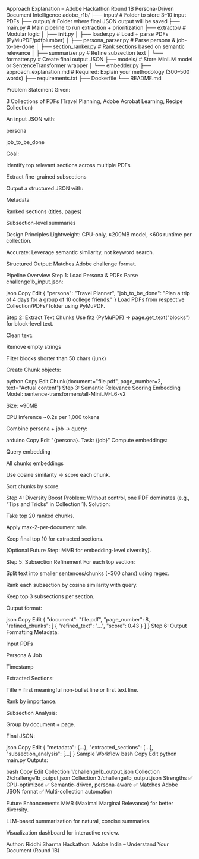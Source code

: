Approach Explanation – Adobe Hackathon Round 1B
Persona-Driven Document Intelligence
adobe_r1b/
├── input/                      # Folder to store 3–10 input PDFs
├── output/                     # Folder where final JSON output will be saved
├── main.py                     # Main pipeline to run extraction + prioritization
├── extractor/                  # Modular logic
│   ├── __init__.py
│   ├── loader.py               # Load + parse PDFs (PyMuPDF/pdfplumber)
│   ├── persona_parser.py       # Parse persona & job-to-be-done
│   ├── section_ranker.py       # Rank sections based on semantic relevance
│   ├── summarizer.py           # Refine subsection text
│   └── formatter.py            # Create final output JSON
├── models/                     # Store MiniLM model or SentenceTransformer wrapper
│   └── embedder.py
├── approach_explanation.md     # Required: Explain your methodology (300–500 words)
├── requirements.txt
├── Dockerfile
└── README.md

Problem Statement
Given:

3 Collections of PDFs (Travel Planning, Adobe Acrobat Learning, Recipe Collection)

An input JSON with:

persona

job_to_be_done

Goal:

Identify top relevant sections across multiple PDFs

Extract fine-grained subsections

Output a structured JSON with:

Metadata

Ranked sections (titles, pages)

Subsection-level summaries

Design Principles
Lightweight: CPU-only, ≤200MB model, <60s runtime per collection.

Accurate: Leverage semantic similarity, not keyword search.

Structured Output: Matches Adobe challenge format.

Pipeline Overview
Step 1: Load Persona & PDFs
Parse challenge1b_input.json:

json
Copy
Edit
{
  "persona": "Travel Planner",
  "job_to_be_done": "Plan a trip of 4 days for a group of 10 college friends."
}
Load PDFs from respective Collection/PDFs/ folder using PyMuPDF.

Step 2: Extract Text Chunks
Use fitz (PyMuPDF) → page.get_text("blocks") for block-level text.

Clean text:

Remove empty strings

Filter blocks shorter than 50 chars (junk)

Create Chunk objects:

python
Copy
Edit
Chunk(document="file.pdf", page_number=2, text="Actual content")
Step 3: Semantic Relevance Scoring
Embedding Model: sentence-transformers/all-MiniLM-L6-v2

Size: ~90MB

CPU inference ~0.2s per 1,000 tokens

Combine persona + job → query:

arduino
Copy
Edit
"{persona}. Task: {job}"
Compute embeddings:

Query embedding

All chunks embeddings

Use cosine similarity → score each chunk.

Sort chunks by score.

Step 4: Diversity Boost
Problem: Without control, one PDF dominates (e.g., “Tips and Tricks” in Collection 1).
Solution:

Take top 20 ranked chunks.

Apply max-2-per-document rule.

Keep final top 10 for extracted sections.

(Optional Future Step: MMR for embedding-level diversity).

Step 5: Subsection Refinement
For each top section:

Split text into smaller sentences/chunks (~300 chars) using regex.

Rank each subsection by cosine similarity with query.

Keep top 3 subsections per section.

Output format:

json
Copy
Edit
{
  "document": "file.pdf",
  "page_number": 8,
  "refined_chunks": [
    { "refined_text": "...", "score": 0.43 }
  ]
}
Step 6: Output Formatting
Metadata:

Input PDFs

Persona & Job

Timestamp

Extracted Sections:

Title = first meaningful non-bullet line or first text line.

Rank by importance.

Subsection Analysis:

Group by document + page.

Final JSON:

json
Copy
Edit
{
  "metadata": {...},
  "extracted_sections": [...],
  "subsection_analysis": [...]
}
Sample Workflow
bash
Copy
Edit
python main.py
Outputs:

bash
Copy
Edit
Collection 1/challenge1b_output.json
Collection 2/challenge1b_output.json
Collection 3/challenge1b_output.json
Strengths
✅ CPU-optimized
✅ Semantic-driven, persona-aware
✅ Matches Adobe JSON format
✅ Multi-collection automation

Future Enhancements
MMR (Maximal Marginal Relevance) for better diversity.

LLM-based summarization for natural, concise summaries.

Visualization dashboard for interactive review.

Author: Riddhi Sharma
Hackathon: Adobe India – Understand Your Document (Round 1B)